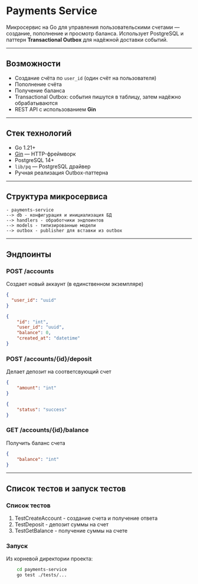 # Payments Service

Микросервис на Go для управления пользовательскими счетами — создание, пополнение и просмотр баланса. Использует PostgreSQL и паттерн **Transactional Outbox** для надёжной доставки событий.

---

## Возможности

- Создание счёта по `user_id` (один счёт на пользователя)
- Пополнение счёта
- Получение баланса
- Transactional Outbox: события пишутся в таблицу, затем надёжно обрабатываются
- REST API с использованием **Gin**

---

## Стек технологий

- Go 1.21+
- [Gin](https://github.com/gin-gonic/gin) — HTTP-фреймворк
- PostgreSQL 14+
- `lib/pq` — PostgreSQL драйвер
- Ручная реализация Outbox-паттерна

---

## Структура микросервиса

```
- payments-service
--> db - конфигурация и инициализация БД
--> handlers - обработчики эндпоинтов
--> models - типизированные модели
--> outbox - publisher для вставки из outbox
```

---

## Эндпоинты

### POST /accounts
Создает новый аккаунт (в единственном экземпляре)
```json
{
  "user_id": "uuid"
}
```
```json
{
    "id": "int",
    "user_id": "uuid",
    "balance": 0,
    "created_at": "datetime"
}
```

### POST /accounts/{id}/deposit
Делает депозит на соответсвующий счет
```json
{
    "amount": "int"
}
```
```json
{
    "status": "success"
}
```

### GET /accounts/{id}/balance
Получить баланс счета
```json
{
    "balance": "int"
}
```

---

## Список тестов и запуск тестов

### Cписок тестов
1. TestCreateAccount - создание счета и получение ответа
2. TestDeposit - депозит суммы на счет
3. TestGetBalance - получение суммы на счете

### Запуск
Из корневой директории проекта:
```bash
    cd payments-service
    go test ./tests/...
```
